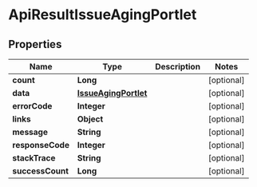 
# ApiResultIssueAgingPortlet

## Properties
Name | Type | Description | Notes
------------ | ------------- | ------------- | -------------
**count** | **Long** |  |  [optional]
**data** | [**IssueAgingPortlet**](IssueAgingPortlet.md) |  |  [optional]
**errorCode** | **Integer** |  |  [optional]
**links** | **Object** |  |  [optional]
**message** | **String** |  |  [optional]
**responseCode** | **Integer** |  |  [optional]
**stackTrace** | **String** |  |  [optional]
**successCount** | **Long** |  |  [optional]



